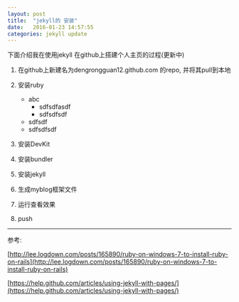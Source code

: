 ```yaml
---
layout: post
title:  "jekyll的 安装"
date:   2016-01-23 14:57:55
categories: jekyll update
---
```

下面介绍我在使用jekyll 在github上搭建个人主页的过程(更新中)  

1. 在github上新建名为dengrongguan12.github.com 的repo, 并将其pull到本地

2. 安装ruby

	+ abc
		* sdfsdfasdf
		* sdfsdfsdf
	+ sdfsdf
	+ sdfsdfsdf

3. 安装DevKit

4. 安装bundler

5. 安装jekyll

6. 生成myblog框架文件

7. 运行查看效果

8. push

---

  
参考:  

[http://lee.logdown.com/posts/165890/ruby-on-windows-7-to-install-ruby-on-rails](http://lee.logdown.com/posts/165890/ruby-on-windows-7-to-install-ruby-on-rails)  

[https://help.github.com/articles/using-jekyll-with-pages/](https://help.github.com/articles/using-jekyll-with-pages/)  

